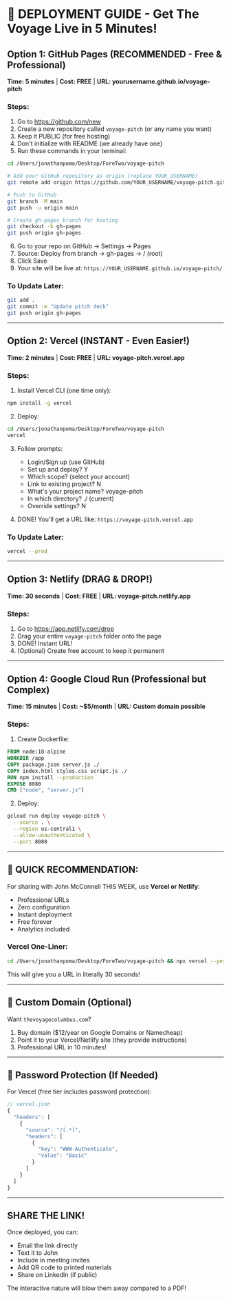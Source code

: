 # 🚀 DEPLOYMENT GUIDE - Get The Voyage Live in 5 Minutes!

## Option 1: GitHub Pages (RECOMMENDED - Free & Professional)
**Time: 5 minutes** | **Cost: FREE** | **URL: yourusername.github.io/voyage-pitch**

### Steps:
1. Go to https://github.com/new
2. Create a new repository called `voyage-pitch` (or any name you want)
3. Keep it PUBLIC (for free hosting)
4. Don't initialize with README (we already have one)
5. Run these commands in your terminal:

```bash
cd /Users/jonathanpoma/Desktop/ForeTwo/voyage-pitch

# Add your GitHub repository as origin (replace YOUR_USERNAME)
git remote add origin https://github.com/YOUR_USERNAME/voyage-pitch.git

# Push to GitHub
git branch -M main
git push -u origin main

# Create gh-pages branch for hosting
git checkout -b gh-pages
git push origin gh-pages
```

6. Go to your repo on GitHub → Settings → Pages
7. Source: Deploy from branch → gh-pages → / (root)
8. Click Save
9. Your site will be live at: `https://YOUR_USERNAME.github.io/voyage-pitch/`

### To Update Later:
```bash
git add .
git commit -m "Update pitch deck"
git push origin gh-pages
```

---

## Option 2: Vercel (INSTANT - Even Easier!)
**Time: 2 minutes** | **Cost: FREE** | **URL: voyage-pitch.vercel.app**

### Steps:
1. Install Vercel CLI (one time only):
```bash
npm install -g vercel
```

2. Deploy:
```bash
cd /Users/jonathanpoma/Desktop/ForeTwo/voyage-pitch
vercel
```

3. Follow prompts:
   - Login/Sign up (use GitHub)
   - Set up and deploy? Y
   - Which scope? (select your account)
   - Link to existing project? N
   - What's your project name? voyage-pitch
   - In which directory? ./ (current)
   - Override settings? N

4. DONE! You'll get a URL like: `https://voyage-pitch.vercel.app`

### To Update Later:
```bash
vercel --prod
```

---

## Option 3: Netlify (DRAG & DROP!)
**Time: 30 seconds** | **Cost: FREE** | **URL: voyage-pitch.netlify.app**

### Steps:
1. Go to https://app.netlify.com/drop
2. Drag your entire `voyage-pitch` folder onto the page
3. DONE! Instant URL!
4. (Optional) Create free account to keep it permanent

---

## Option 4: Google Cloud Run (Professional but Complex)
**Time: 15 minutes** | **Cost: ~$5/month** | **URL: Custom domain possible**

### Steps:
1. Create Dockerfile:
```dockerfile
FROM node:18-alpine
WORKDIR /app
COPY package.json server.js ./
COPY index.html styles.css script.js ./
RUN npm install --production
EXPOSE 8080
CMD ["node", "server.js"]
```

2. Deploy:
```bash
gcloud run deploy voyage-pitch \
  --source . \
  --region us-central1 \
  --allow-unauthenticated \
  --port 8080
```

---

## 🎯 QUICK RECOMMENDATION:

For sharing with John McConnell THIS WEEK, use **Vercel or Netlify**:
- Professional URLs
- Zero configuration
- Instant deployment
- Free forever
- Analytics included

### Vercel One-Liner:
```bash
cd /Users/jonathanpoma/Desktop/ForeTwo/voyage-pitch && npx vercel --yes
```

This will give you a URL in literally 30 seconds!

---

## 📱 Custom Domain (Optional)

Want `thevoyagecolumbus.com`? 

1. Buy domain ($12/year on Google Domains or Namecheap)
2. Point it to your Vercel/Netlify site (they provide instructions)
3. Professional URL in 10 minutes!

---

## 🔐 Password Protection (If Needed)

For Vercel (free tier includes password protection):
```javascript
// vercel.json
{
  "headers": [
    {
      "source": "/(.*)",
      "headers": [
        {
          "key": "WWW-Authenticate",
          "value": "Basic"
        }
      ]
    }
  ]
}
```

---

## SHARE THE LINK!

Once deployed, you can:
- Email the link directly
- Text it to John
- Include in meeting invites
- Add QR code to printed materials
- Share on LinkedIn (if public)

The interactive nature will blow them away compared to a PDF!
